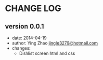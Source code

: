CHANGE LOG
===========

version 0.0.1
----------
- date:    2014-04-19
- author:  Ying Zhao <jingle3276@hotmail.com>
- changes:
    - Dishlist screen html and css 